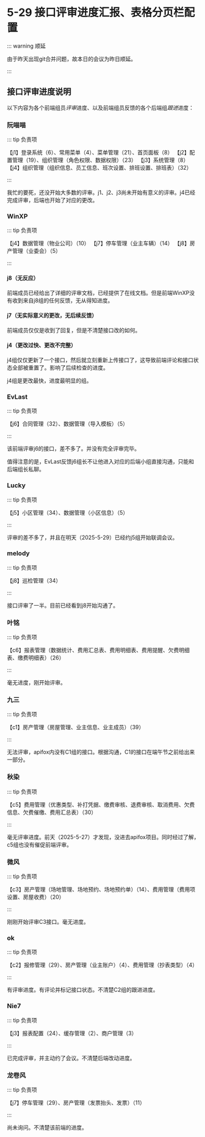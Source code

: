# 5-29 接口评审进度汇报、表格分页栏配置

::: warning 顺延

由于昨天出现git合并问题，故本日的会议为昨日顺延。

:::

## 接口评审进度说明

以下内容为各个前端组员*评审*进度、以及前端组员反馈的各个后端组*跟进*进度：

### 阮喵喵

::: tip 负责项

【j1】登录系统（6）、常用菜单（4）、菜单管理（21）、首页面板（8）
【j2】配置管理（19）、组织管理（角色权限、数据权限）（23）
【j3】系统管理（8）
【j4】组织管理（组织信息、员工信息、班次设置、排班设置、排班表）（32）

:::

我忙的要死，还没开始大多数的评审。j1、j2、j3尚未开始有意义的评审。j4已经完成评审，后端也开始了对应的更改。

### WinXP

::: tip 负责项

【j4】数据管理（物业公司）（10）
【j7】停车管理（业主车辆）（14）
【j8】房产管理（业委会）（5）

:::

#### j8（无反应）

前端成员已经给出了详细的评审文档，已经提供了在线文档。但是前端WinXP没有收到来自j8组的任何反馈，无从得知进度。

#### j7（无实际意义的更改，无后续反馈）

前端成员仅仅是收到了回复，但是不清楚接口改的如何。

#### j4（更改过快、更改不完整）

j4组仅仅更新了一个接口，然后就立刻重新上传接口了，这导致前端评论和接口状态全部被重置了。影响了后续检查的进度。

j4组是更改最快，进度最明显的组。

### EvLast

::: tip 负责项

【j6】合同管理（32）、数据管理（导入模板）（5）

:::

该前端评审j6的接口，差不多了。并没有完全评审完毕。

值得注意的是，EvLast反馈j6组长不让他进入对应的后端小组直接沟通，只能和后端组长私聊。

### Lucky

::: tip 负责项

【j5】小区管理（34）、数据管理（小区信息）（5）

:::

评审的差不多了，并且在明天（2025-5-29）已经约j5组开始联调会议。

### melody

::: tip 负责项

【j8】巡检管理（34）

:::

接口评审了一半。目前已经看到j8开始沟通了。

### 叶铭

::: tip 负责项

【c6】报表管理（数据统计、费用汇总表、费用明细表、费用提醒、欠费明细表、缴费明细表）（26）

:::

毫无进度，刚开始评审。

### 九三

::: tip 负责项

【c1】房产管理（房屋管理、业主信息、业主成员）（39）

:::

无法评审，apifox内没有C1组的接口。根据沟通，C1的接口在端午节之前给出来一部分。

### 秋染

::: tip 负责项

【c5】费用管理（优惠类型、补打凭据、缴费审核、退费审核、取消费用、欠费信息、欠费催缴、费用汇总表）（30）

:::

毫无评审进度。前天（2025-5-27）才发现，没进去apifox项目。同时经过了解，c5组也没有催促前端评审。

### 微风

::: tip 负责项

【c3】房产管理（场地管理、场地预约、场地预约单）（14）、费用管理（费用项设置、房屋收费）（20）

:::

刚刚开始评审C3接口。毫无进度。

### ok

::: tip 负责项

【c2】报修管理（29）、房产管理（业主账户）（4）、费用管理（抄表类型）（4）

:::

有评审进度。有评论并标记接口状态。不清楚C2组的跟进进度。

### Nie7

::: tip 负责项

【j3】报表配置（24）、缓存管理（2）、商户管理（3）

:::

已完成评审，并主动约了会议。不清楚后端改动进度。

### 龙卷风

::: tip 负责项

【j7】停车管理（29）、房产管理（发票抬头、发票）（11）

:::

尚未询问。不清楚该前端的进度。
